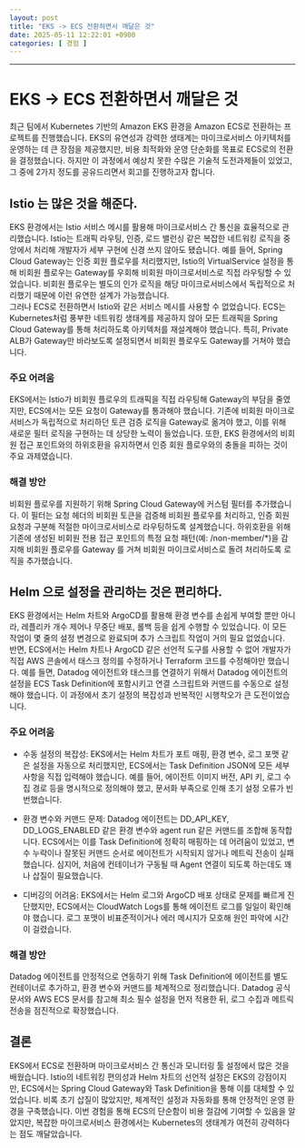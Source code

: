 ```yaml
---
layout: post
title: "EKS -> ECS 전환하면서 깨달은 것"
date: 2025-05-11 12:22:01 +0900
categories: [ 경험 ]
---
```


---

# EKS -> ECS 전환하면서 깨달은 것

최근 팀에서 Kubernetes 기반의 Amazon EKS 환경을 Amazon ECS로 전환하는 프로젝트를 진행했습니다.
EKS의 유연성과 강력한 생태계는 마이크로서비스 아키텍처를 운영하는 데 큰 장점을 제공했지만, 비용 최적화와 운영 단순화를 목표로 ECS로의 전환을 결정했습니다.
하지만 이 과정에서 예상치 못한 수많은 기술적 도전과제들이 있었고, 그 중에 2가지 정도를 공유드리면서 회고를 진행하고자 합니다.

## Istio 는 많은 것을 해준다.

EKS 환경에서는 Istio 서비스 메시를 활용해 마이크로서비스 간 통신을 효율적으로 관리했습니다. Istio는 트래픽 라우팅, 인증, 로드 밸런싱 같은 복잡한 네트워킹 로직을 중앙에서 처리해 개발자가 세부 구현에
신경 쓰지 않아도 됐습니다. 예를 들어, Spring Cloud Gateway는 인증 회원 플로우를 처리했지만, Istio의 VirtualService 설정을 통해 비회원 플로우는 Gateway를 우회해 비회원
마이크로서비스로 직접 라우팅할 수 있었습니다. 비회원 플로우는 별도의 인가 로직을 해당 마이크로서비스에서 독립적으로 처리했기 때문에 이런 유연한 설계가 가능했습니다.
<br/>
그러나 ECS로 전환하면서 Istio와 같은 서비스 메시를 사용할 수 없었습니다. ECS는 Kubernetes처럼 풍부한 네트워킹 생태계를 제공하지 않아 모든 트래픽을 Spring Cloud Gateway를 통해
처리하도록 아키텍처를 재설계해야 했습니다. 특히, Private ALB가 Gateway만 바라보도록 설정되면서 비회원 플로우도 Gateway를 거쳐야 했습니다.

### 주요 어려움

EKS에서는 Istio가 비회원 플로우의 트래픽을 직접 라우팅해 Gateway의 부담을 줄였지만, ECS에서는 모든 요청이 Gateway를 통과해야 했습니다. 기존에 비회원 마이크로서비스가 독립적으로 처리하던 토큰
검증 로직을 Gateway로 옮겨야 했고, 이를 위해 새로운 필터 로직을 구현하는 데 상당한 노력이 들었습니다. 또한, EKS 환경에서의 비회원 접근 포인트와의 하위호환을 유지하면서 인증 회원 플로우와의 충돌을
피하는 것이 주요 과제였습니다.

### 해결 방안

비회원 플로우를 지원하기 위해 Spring Cloud Gateway에 커스텀 필터를 추가했습니다. 이 필터는 요청 헤더의 비회원 토큰을 검증해 비회원 플로우를 처리하고, 인증 회원 요청과 구분해 적절한
마이크로서비스로 라우팅하도록 설계했습니다. 하위호환을 위해 기존에 생성된 비회원 전용 접근 포인트의 특정 요청 패턴(예: /non-member/*)을 감지해 비회원 플로우를 Gateway 를 거쳐 비회원 마이크로서비스로 돌려 처리하도록 로직을 추가했습니다.

## Helm 으로 설정을 관리하는 것은 편리하다.

EKS 환경에서는 Helm 차트와 ArgoCD를 활용해 환경 변수를 손쉽게 부여할 뿐만 아니라, 레플리카 개수 제어나 무중단 배포, 롤백 등을 쉽게 수행할 수 있었습니다. 이 모든 작업이 몇 줄의 설정 변경으로 완료되며 추가 스크립트 작업이 거의 필요
없었습니다.
<br/>
반면, ECS에서는 Helm 차트나 ArgoCD 같은 선언적 도구를 사용할 수 없어 개발자가 직접 AWS 콘솔에서 태스크 정의를 수정하거나 Terraform 코드를 수정해야만 했습니다.
예를 들면, Datadog 에이전트와 태스크를 연결하기 위해서 Datadog 에이전트의 설정을 ECS Task Definition에 포함시키고 연결 스크립트와 커맨드를 수동으로 설정해야 했습니다. 이
과정에서 초기 설정의 복잡성과 반복적인 시행착오가 큰 도전이었습니다.

### 주요 어려움

- 수동 설정의 복잡성: EKS에서는 Helm 차트가 포트 매핑, 환경 변수, 로그 포맷 같은 설정을 자동으로 처리했지만, ECS에서는 Task Definition JSON에 모든 세부 사항을 직접 입력해야
  했습니다.
  예를 들어, 에이전트 이미지 버전, API 키, 로그 수집 경로 등을 명시적으로 정의해야 했고, 문서화 부족으로 인해 초기 설정 오류가 빈번했습니다.

- 환경 변수와 커맨드 문제: Datadog 에이전트는 DD_API_KEY, DD_LOGS_ENABLED 같은 환경 변수와 agent run 같은 커맨드를 조합해 동작합니다. ECS에서는 이를 Task
  Definition에 정확히 매핑하는 데 어려움이 있었고, 변수 누락이나 잘못된 커맨드 순서로 에이전트가 시작되지 않거나 메트릭 전송이 실패했습니다. 심지어, 처음에 컨테이너가 구동될 때 Agent 연결이 되도록 하는데도 꽤나 삽질이 필요했습니다.

- 디버깅의 어려움: EKS에서는 Helm 로그와 ArgoCD 배포 상태로 문제를 빠르게 진단했지만, ECS에서는 CloudWatch Logs를 통해 에이전트 로그를 일일이 확인해야 했습니다. 로그 포맷이
  비표준적이거나 에러 메시지가 모호해 원인 파악에 시간이 걸렸습니다.

### 해결 방안

Datadog 에이전트를 안정적으로 연동하기 위해 Task Definition에 에이전트를 별도 컨테이너로 추가하고, 환경 변수와 커맨드를 체계적으로 정리했습니다. Datadog 공식 문서와 AWS ECS 문서를
참고해 최소 필수 설정을 먼저 적용한 뒤, 로그 수집과 메트릭 전송을 점진적으로 확장했습니다.

## 결론

EKS에서 ECS로 전환하며 마이크로서비스 간 통신과 모니터링 툴 설정에서 많은 것을 배웠습니다. Istio의 네트워킹 편의성과 Helm 차트의 선언적 설정은 EKS의 강점이지만, ECS에서는 Spring Cloud
Gateway와 Task Definition을 통해 이를 대체할 수 있었습니다. 비록 초기 삽질이 많았지만, 체계적인 설정과 자동화를 통해 안정적인 운영 환경을 구축했습니다. 이번 경험을 통해 ECS의 단순함이 비용
절감에 기여할 수 있음을 알았지만, 복잡한 마이크로서비스 환경에서는 Kubernetes의 생태계가 여전히 강력하다는 점도 깨달았습니다.
